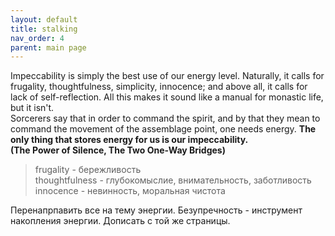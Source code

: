 ```yaml
---
layout: default  
title: stalking  
nav_order: 4  
parent: main page    
---
```


Impeccability is simply the best use of our energy level. Naturally, it calls for frugality, thoughtfulness, simplicity, innocence; and above all, it calls for lack of self-reflection. All this makes it sound like a manual for monastic life, but it isn't.\
Sorcerers say that in order to command the spirit, and by that they mean to command the movement of the assemblage point, one needs energy. **The only thing that stores energy for us is our impeccability.**\
**(The Power of Silence, The Two One-Way Bridges)**
> frugality - бережливость\
thoughtfulness - глубокомыслие, внимательность, заботливость\
innocence - невинность, моральная чистота

Перенапрпавить все на тему энергии. Безупречность - инструмент накопления энергии. Дописать с той же страницы.

